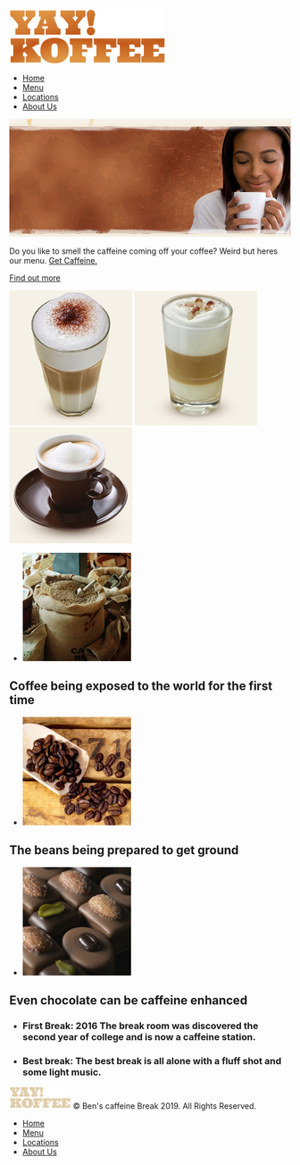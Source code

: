 <head>
	<meta charset="UTF-8">
	<title>Ben's caffeine Break</title>
    <link rel="stylesheet" type="text/css" media="all" href="css/style.css" />
</head>

<body>
	<div id="page">
		<div>
            <div id="header">

[![Image](images/logo.png)](index)
*   [Home](index)
*   [Menu](menu)
*   [Locations](locations)
*   [About Us](about)

</div>
<div id="body">
	<div id="figure">  

![Image](images/headline-home.jpg)

<span id="home">

Do you like to smell the caffeine coming off your coffee? Weird but heres our menu. [Get Caffeine.](menu)

</span>
</div>
<div id="featured">
<span class="whatshot">

[Find out more](menu)

</span>
<div>

[![Image](images/coffee4.jpg)](menu) 
[![Image](images/coffee5.jpg)](menu) 
[![Image](images/coffee3.jpg)](menu)

</div>
</div>
<div class="section">

* ![Image](images/coffee-ingredients.jpg)
## Coffee being exposed to the world for the first time
* ![Image](images/black-coffee.jpg)
## The beans being prepared to get ground
* ![Image](images/chocolate.jpg)
## Even chocolate can be caffeine enhanced

<div>

* ### First Break: 2016 The break room was discovered the second year of college and is now a caffeine station. 
* ### Best break: The best break is all alone with a fluff shot and some light music.
</div>
</div>
</div>
<div id="footer">
    <div>

[![Image](images/logo2.png)](index) © Ben's caffeine Break 2019\. All Rights Reserved.

</div>
<div class="section">
	
*   [Home](index)
*   [Menu](menu)
*   [Locations](locations)
*   [About Us](about)

</div>
</div>
</div>
</div>